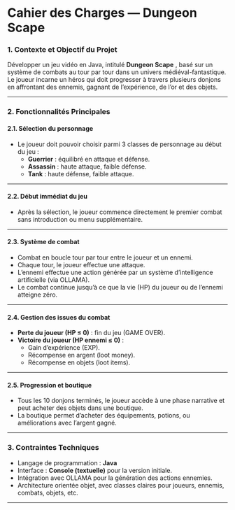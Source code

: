 
# Cahier des Charges — Dungeon Scape

### 1. **Contexte et Objectif du Projet**

Développer un jeu vidéo en Java, intitulé  **Dungeon Scape** , basé sur un système de combats au tour par tour dans un univers médiéval-fantastique. Le joueur incarne un héros qui doit progresser à travers plusieurs donjons en affrontant des ennemis, gagnant de l’expérience, de l’or et des objets.

---

### 2. **Fonctionnalités Principales**

#### 2.1. Sélection du personnage 

* Le joueur doit pouvoir choisir parmi 3 classes de personnage au début du jeu :
  * **Guerrier** : équilibré en attaque et défense.
  * **Assassin** : haute attaque, faible défense.
  * **Tank** : haute défense, faible attaque.

---

#### 2.2. Début immédiat du jeu

* Après la sélection, le joueur commence directement le premier combat sans introduction ou menu supplémentaire.

---

#### 2.3. Système de combat

* Combat en boucle tour par tour entre le joueur et un ennemi.
* Chaque tour, le joueur effectue une attaque.
* L’ennemi effectue une action générée par un système d’intelligence artificielle (via OLLAMA).
* Le combat continue jusqu’à ce que la vie (HP) du joueur ou de l’ennemi atteigne zéro.

---

#### 2.4. Gestion des issues du combat

* **Perte du joueur (HP ≤ 0)** : fin du jeu (GAME OVER).
* **Victoire du joueur (HP ennemi ≤ 0)** :
  * Gain d’expérience (EXP).
  * Récompense en argent (loot money).
  * Récompense en objets (loot items).

---

#### 2.5. Progression et boutique

* Tous les 10 donjons terminés, le joueur accède à une phase narrative et peut acheter des objets dans une boutique.
* La boutique permet d’acheter des équipements, potions, ou améliorations avec l’argent gagné.

---

### 3. **Contraintes Techniques**

* Langage de programmation : **Java**
* Interface : **Console (textuelle)** pour la version initiale.
* Intégration avec OLLAMA pour la génération des actions ennemies.
* Architecture orientée objet, avec classes claires pour joueurs, ennemis, combats, objets, etc.

---
